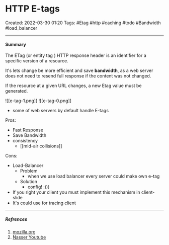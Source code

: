 # HTTP E-tags
Created: 2022-03-30 01:20
Tags: #Etag #http #caching #todo #Bandwidth #load_balancer
____


#### Summary

The ETag (or entity tag ) HTTP response header is an identifier for a specific version of a resource.

It's lets change be more efficient and save __bandwidth__, as a web server does not need to resend full response if the content was not changed.

If the resource at a given URL changes, a new Etag value must be generated.

![[e-tag-1.png]]
![[e-tag-0.png]]



* some of web servers by default handle E-tags

Pros:
- Fast Response
- Save Bandwidth
-  consistency
	-  [[mid-air collisions]]

Cons:
* Load-Balancer
	* Problem 
		* when we use load balancer every server could make own e-tag
	* Solution
		* config! :)))
* If you right your client you must implement this mechanism in client-slide
* It's could use for tracing client 
	
_____
##### Refrences
1. [mozilla.org](https://developer.mozilla.org/en-US/docs/Web/HTTP/Headers/ETag#avoiding_mid-air_collisions)
2. [Nasser Youtube](https://www.youtube.com/watch?v=TgZnpp5wJWU)

